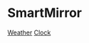 # SmartMirror

[Weather](https://github.com/thomasbryk/SmartMirror/tree/master/Mirror/Weather/index.php)
[Clock](https://github.com/thomasbryk/SmartMirror/tree/master/Mirror/Clock/index.php)
